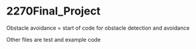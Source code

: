 # 2270Final_Project
 
Obstacle avoidance = start of code for obstacle detection and avoidance

Other files are test and example code
